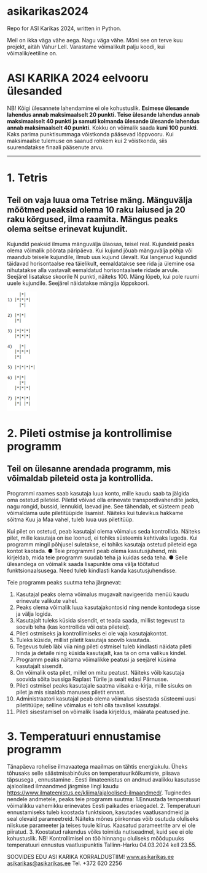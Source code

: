 # asikarikas2024
Repo for ASI Karikas 2024, written in Python.

Meil on ikka väga vähe aega. Nagu väga vähe. Mõni see on terve kuu projekt, aitäh Vahur Lell.
Varastame võimalikult palju koodi, kui võimalik/eetiline on.

# ASI KARIKA 2024 eelvooru ülesanded 
NB! Kõigi ülesannete lahendamine ei ole kohustuslik. **Esimese ülesande lahendus annab maksimaalselt 20 punkti. Teise ülesande lahendus annab maksimaalselt 40 punkti ja samuti kolmanda ülesande ülesande lahendus annab maksimaalselt 40 punkti.** Kokku on võimalik saada **kuni 100 punkti**. Kaks parima punktisummaga võistkonda pääsevad lõppvooru. Kui maksimaalse tulemuse on saanud rohkem kui 2 võistkonda, siis suurendatakse finaali pääsenute arvu. 
_________________________________________________________________________________ 
# 1. Tetris 
## Teil on vaja luua oma Tetrise mäng. Mänguvälja mõõtmed peaksid olema 10 raku laiused ja 20 raku kõrgused, ilma raamita. Mängus peaks olema seitse erinevat kujundit. 

Kujundid peaksid ilmuma mänguvälja ülaosas, teisel real. Kujundeid peaks olema võimalik pöörata päripäeva. Kui kujund jõuab mänguvälja põhja või maandub teisele kujundile, ilmub uus kujund ülevalt. 
Kui langenud kujundid täidavad horisontaalse rea täielikult, eemaldatakse see rida ja ülemine osa nihutatakse alla vastavalt eemaldatud horisontaalsete ridade arvule. Seejärel lisatakse skoorile N punkti, näiteks 100. 
Mäng lõpeb, kui pole ruumi uuele kujundile. Seejärel näidatakse mängija lõppskoori.

![diagram](/tetrisBlocks.png)


# 2. Pileti ostmise ja kontrollimise programm 
## Teil on ülesanne arendada programm, mis võimaldab pileteid osta ja kontrollida. 

Programmi raames saab kasutaja luua konto, mille kaudu saab ta jälgida oma ostetud pileteid. Piletid võivad olla erinevate transpordivahendite jaoks, nagu rongid, bussid, lennukid, laevad jne. See tähendab, et süsteem peab võimaldama uute piletitüüpide lisamist. Näiteks kui tulevikus hakkame sõitma Kuu ja Maa vahel, tuleb luua uus piletitüüp. 

Kui pilet on ostetud, peab kasutajal olema võimalus seda kontrollida. Näiteks pilet, mille kasutaja on ise loonud, ei tohiks süsteemis kehtivaks lugeda. Kui programm mingil põhjusel suletakse, ei tohiks kasutaja ostetud pileteid ega kontot kaotada. 
● Teie programmil peab olema kasutusjuhend, mis kirjeldab, mida teie programm suudab teha ja kuidas seda teha. 
● Selle ülesandega on võimalik saada lisapunkte oma välja töötatud funktsionaalsusega. Need tuleb kindlasti kanda kasutusjuhendisse. 


Teie programm peaks suutma teha järgnevat: 
1. Kasutajal peaks olema võimalus mugavalt navigeerida menüü kaudu erinevate valikute vahel. 
2. Peaks olema võimalik luua kasutajakontosid ning nende kontodega sisse ja välja logida. 
3. Kasutajalt tuleks küsida sisendit, et teada saada, millist tegevust ta soovib teha (kas kontrollida või osta pileteid). 
4. Pileti ostmiseks ja kontrollimiseks ei ole vaja kasutajakontot. 
5. Tuleks küsida, millist piletit kasutaja soovib kasutada. 
6. Tegevus tuleb läbi viia ning pileti ostmisel tuleb kindlasti näidata pileti hinda ja detaile ning küsida kasutajalt, kas ta on oma valikus kindel. 
7. Programm peaks näitama võimalikke peatusi ja seejärel küsima kasutajalt sisendit. 
8. On võimalik osta pilet, millel on mitu peatust. Näiteks võib kasutaja soovida sõita bussiga Raplast Türile ja sealt edasi Pärnusse. 
9. Pileti ostmisel peaks kasutajale saatma viisaka e-kirja, mille sisuks on pilet ja mis sisaldab manuses piletit ennast. 
10. Administraatori kasutajal peab olema võimalus sisestada süsteemi uusi piletitüüpe; selline võimalus ei tohi olla tavalisel kasutajal. 
11. Pileti sisestamisel on võimalik lisada kirjeldus, määrata peatused jne.



# 3. Temperatuuri ennustamise programm 
Tänapäeva rohelise ilmavaatega maailmas on tähtis energiakulu. Üheks tõhusaks selle säästmisabinõuks on temperatuurikõikumiste, piisava täpsusega , ennustamine . 
Eesti ilmateenistus on andnud avalikku kasutusse ajaloolised ilmaandmed järgmise lingi kaudu https://www.ilmateenistus.ee/kliima/ajaloolised-ilmaandmed/. 
Tuginedes nendele andmetele, peaks teie programm suutma: 
1.Ennustada temperatuuri võimalikku vahemikku erinevates Eesti paikades eriaegadel. 
2. Temperatuuri ennustamiseks tuleb koostada funktsioon, kasutades vaatlusandmeid ja seal olevaid parameetreid. Näiteks mõnes piirkonnas võib osutuda oluliseks niiskuse parameeter ja teises tuule kiirus. Kaasatud parameetrite arv ei ole piiratud. 
3. Koostatud rakendus võiks toimida nutiseadmel, kuid see ei ole kohustuslik. 
NB! Kontrollimisel on töö hinnangu oluliseks mõõdupuuks temperatuuri ennustus vaatluspunktis Tallinn-Harku 04.03.2024 kell 23.55.


SOOVIDES EDU 
ASI KARIKA KORRALDUSTIIM! 
www.asikarikas.ee asikarikas@asikarikas.ee Tel. +372 620 2256
